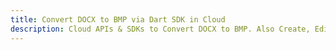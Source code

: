 ---title: Convert DOCX to BMP via Dart SDK in Clouddescription: Cloud APIs & SDKs to Convert DOCX to BMP. Also Create, Edit & Render Microsoft Word & OpenOffice documents in the Cloud.---